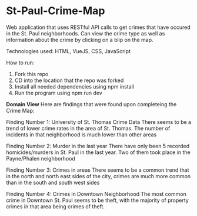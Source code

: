 # St-Paul-Crime-Map
Web application that uses RESTful API calls to get crimes that have occured in the St. Paul neighborhoods. Can view the crime type as well as information about the crime by clicking on a blip on the map.

Technologies used:
HTML, VueJS, CSS, JavaScript

How to run:
1. Fork this repo
2. CD into the location that the repo was forked
3. Install all needed dependencies using npm install
4. Run the program using npm run dev

**Domain View**
Here are findings that were found upon completeing the Crime Map:

Finding Number 1: University of St. Thomas Crime Data
There seems to be a trend of lower crime rates in the area of St. Thomas. The number of incidents in that neighborhood is much lower than other areas

Finding Number 2: Murder in the last year
There have only been 5 recorded homicides/murders in St. Paul in the last year. Two of them took place in the Payne/Phalen neighborhood

Finding Number 3: Crimes in areas
There seems to be a common trend that in the north and north east sides of the city, crimes are much more common than in the south and south west sides

Finding Number 4: Crimes in Downtown Neighborhood
The most common crime in Downtown St. Paul seems to be theft, with the majority of property crimes in that area being crimes of theft.
